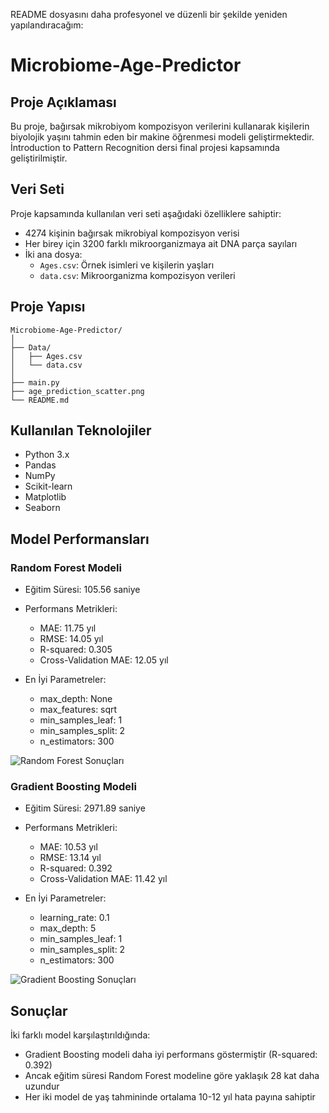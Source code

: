 README dosyasını daha profesyonel ve düzenli bir şekilde yeniden yapılandıracağım:

# Microbiome-Age-Predictor

## Proje Açıklaması
Bu proje, bağırsak mikrobiyom kompozisyon verilerini kullanarak kişilerin biyolojik yaşını tahmin eden bir makine öğrenmesi modeli geliştirmektedir. İntroduction to Pattern Recognition dersi final projesi kapsamında geliştirilmiştir.

## Veri Seti
Proje kapsamında kullanılan veri seti aşağıdaki özelliklere sahiptir:
- 4274 kişinin bağırsak mikrobiyal kompozisyon verisi
- Her birey için 3200 farklı mikroorganizmaya ait DNA parça sayıları
- İki ana dosya:
  - `Ages.csv`: Örnek isimleri ve kişilerin yaşları
  - `data.csv`: Mikroorganizma kompozisyon verileri

## Proje Yapısı
```
Microbiome-Age-Predictor/
│
├── Data/
│   ├── Ages.csv
│   └── data.csv
│
├── main.py
├── age_prediction_scatter.png
└── README.md
```

## Kullanılan Teknolojiler
- Python 3.x
- Pandas
- NumPy
- Scikit-learn
- Matplotlib
- Seaborn

## Model Performansları

### Random Forest Modeli
- Eğitim Süresi: 105.56 saniye
- Performans Metrikleri:
  - MAE: 11.75 yıl
  - RMSE: 14.05 yıl
  - R-squared: 0.305
  - Cross-Validation MAE: 12.05 yıl

- En İyi Parametreler:
  - max_depth: None
  - max_features: sqrt
  - min_samples_leaf: 1
  - min_samples_split: 2
  - n_estimators: 300

![Random Forest Sonuçları](https://github.com/user-attachments/assets/74c91f01-c253-4324-9d3c-eb00983a361f)

### Gradient Boosting Modeli
- Eğitim Süresi: 2971.89 saniye
- Performans Metrikleri:
  - MAE: 10.53 yıl
  - RMSE: 13.14 yıl
  - R-squared: 0.392
  - Cross-Validation MAE: 11.42 yıl

- En İyi Parametreler:
  - learning_rate: 0.1
  - max_depth: 5
  - min_samples_leaf: 1
  - min_samples_split: 2
  - n_estimators: 300

![Gradient Boosting Sonuçları](https://github.com/user-attachments/assets/a85e1727-1b42-4cfc-8621-b0cdc4e03bb6)

## Sonuçlar
İki farklı model karşılaştırıldığında:
- Gradient Boosting modeli daha iyi performans göstermiştir (R-squared: 0.392)
- Ancak eğitim süresi Random Forest modeline göre yaklaşık 28 kat daha uzundur
- Her iki model de yaş tahmininde ortalama 10-12 yıl hata payına sahiptir
